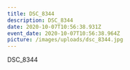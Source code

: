 ```yaml
---
title: DSC_8344
description: DSC_8344
date: 2020-10-07T10:56:38.931Z
event_date: 2020-10-07T10:56:38.964Z
picture: /images/uploads/dsc_8344.jpg
---
```

DSC_8344